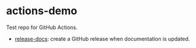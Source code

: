 # actions-demo

Test repo for GitHub Actions.

* [release-docs](release-docs/): create a GitHub release when documentation is updated.
